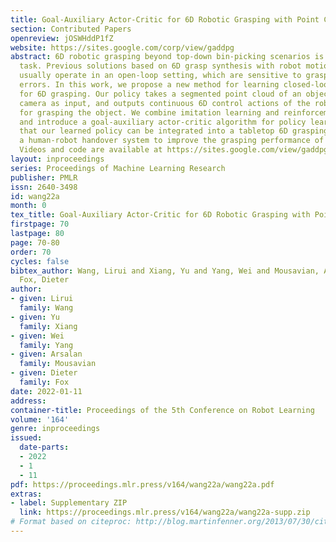 ```yaml
---
title: Goal-Auxiliary Actor-Critic for 6D Robotic Grasping with Point Clouds
section: Contributed Papers
openreview: jOSWHddP1fZ
website: https://sites.google.com/corp/view/gaddpg
abstract: 6D robotic grasping beyond top-down bin-picking scenarios is a challenging
  task. Previous solutions based on 6D grasp synthesis with robot motion planning
  usually operate in an open-loop setting, which are sensitive to grasp synthesis
  errors. In this work, we propose a new method for learning closed-loop control policies
  for 6D grasping. Our policy takes a segmented point cloud of an object from an egocentric
  camera as input, and outputs continuous 6D control actions of the robot gripper
  for grasping the object. We combine imitation learning and reinforcement learning
  and introduce a goal-auxiliary actor-critic algorithm for policy learning. We demonstrate
  that our learned policy can be integrated into a tabletop 6D grasping system and
  a human-robot handover system to improve the grasping performance of unseen objects.
  Videos and code are available at https://sites.google.com/view/gaddpg.
layout: inproceedings
series: Proceedings of Machine Learning Research
publisher: PMLR
issn: 2640-3498
id: wang22a
month: 0
tex_title: Goal-Auxiliary Actor-Critic for 6D Robotic Grasping with Point Clouds
firstpage: 70
lastpage: 80
page: 70-80
order: 70
cycles: false
bibtex_author: Wang, Lirui and Xiang, Yu and Yang, Wei and Mousavian, Arsalan and
  Fox, Dieter
author:
- given: Lirui
  family: Wang
- given: Yu
  family: Xiang
- given: Wei
  family: Yang
- given: Arsalan
  family: Mousavian
- given: Dieter
  family: Fox
date: 2022-01-11
address:
container-title: Proceedings of the 5th Conference on Robot Learning
volume: '164'
genre: inproceedings
issued:
  date-parts:
  - 2022
  - 1
  - 11
pdf: https://proceedings.mlr.press/v164/wang22a/wang22a.pdf
extras:
- label: Supplementary ZIP
  link: https://proceedings.mlr.press/v164/wang22a/wang22a-supp.zip
# Format based on citeproc: http://blog.martinfenner.org/2013/07/30/citeproc-yaml-for-bibliographies/
---
```

